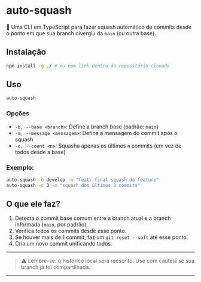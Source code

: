 # auto-squash

🚀 Uma CLI em TypeScript para fazer squash automático de commits desde o ponto em que sua branch divergiu da `main` (ou outra base).

## Instalação

```bash
npm install -g ./ # ou npm link dentro do repositório clonado
```

## Uso

```bash
auto-squash
```

### Opções

- `-b, --base <branch>`: Define a branch base (padrão: `main`)
- `-m, --message <mensagem>`: Define a mensagem do commit após o squash
- `-c, --count <n>`: Squasha apenas os últimos `n` commits (em vez de todos desde a base)

### Exemplo:

```bash
auto-squash -b develop -m "feat: final squash da feature"
auto-squash -c 3 -m "squash dos últimos 3 commits"
```

## O que ele faz?

1. Detecta o commit base comum entre a branch atual e a branch informada (`main`, por padrão).
2. Verifica todos os commits desde esse ponto.
3. Se houver mais de 1 commit, faz um `git reset --soft` até esse ponto.
4. Cria um novo commit unificando todos.

---

> ⚠️ Lembre-se: o histórico local será reescrito. Use com cautela se sua branch já foi compartilhada.

---